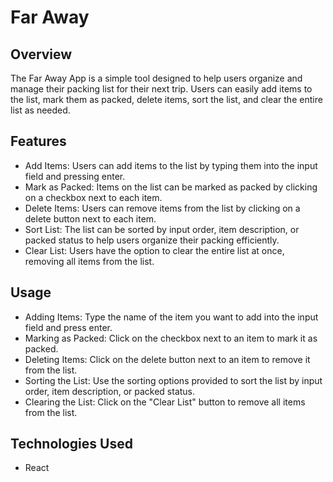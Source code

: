 # Far Away

## Overview
The Far Away App is a simple tool designed to help users organize and manage their packing list for their next trip. Users can easily add items to the list, mark them as packed, delete items, sort the list, and clear the entire list as needed.

## Features
* Add Items: Users can add items to the list by typing them into the input field and pressing enter.
* Mark as Packed: Items on the list can be marked as packed by clicking on a checkbox next to each item.
* Delete Items: Users can remove items from the list by clicking on a delete button next to each item.
* Sort List: The list can be sorted by input order, item description, or packed status to help users organize their packing efficiently.
* Clear List: Users have the option to clear the entire list at once, removing all items from the list.

## Usage
* Adding Items: Type the name of the item you want to add into the input field and press enter.
* Marking as Packed: Click on the checkbox next to an item to mark it as packed.
* Deleting Items: Click on the delete button next to an item to remove it from the list.
* Sorting the List: Use the sorting options provided to sort the list by input order, item description, or packed status.
* Clearing the List: Click on the "Clear List" button to remove all items from the list.

## Technologies Used
* React
